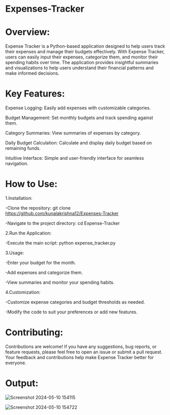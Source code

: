 # Expenses-Tracker

# Overview:

Expense Tracker is a Python-based application designed to help users track their expenses and manage their budgets effectively. With Expense Tracker, users can easily input their expenses, categorize them, and monitor their spending habits over time. The application provides insightful summaries and visualizations to help users understand their financial patterns and make informed decisions.

# Key Features:

Expense Logging: Easily add expenses with customizable categories.

Budget Management: Set monthly budgets and track spending against them.

Category Summaries: View summaries of expenses by category.

Daily Budget Calculation: Calculate and display daily budget based on remaining funds.

Intuitive Interface: Simple and user-friendly interface for seamless navigation.

# How to Use:

1.Installation:

-Clone the repository: git clone https://github.com/kunalakrishna12/Expenses-Tracker

-Navigate to the project directory: cd Expense-Tracker

2.Run the Application:

-Execute the main script: python expense_tracker.py

3.Usage:

-Enter your budget for the month.

-Add expenses and categorize them.

-View summaries and monitor your spending habits.

4.Customization:

-Customize expense categories and budget thresholds as needed.

-Modify the code to suit your preferences or add new features.

# Contributing:

Contributions are welcome! If you have any suggestions, bug reports, or feature requests, please feel free to open an issue or submit a pull request. Your feedback and contributions help make Expense Tracker better for everyone.

# Output:

![Screenshot 2024-05-10 154115](https://github.com/kunalakrishna12/Expenses-Tracker/assets/64822404/e498a0c7-b2fc-454a-8ac9-af4251570b50)

![Screenshot 2024-05-10 154722](https://github.com/kunalakrishna12/Expenses-Tracker/assets/64822404/0da6fe15-d8af-4444-bdcc-7dc5e64cbdd4)


